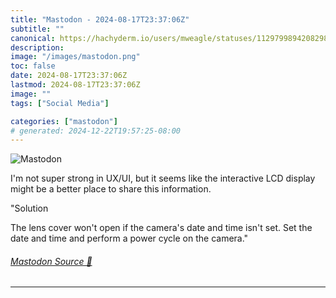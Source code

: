 ```yaml
---
title: "Mastodon - 2024-08-17T23:37:06Z"
subtitle: ""
canonical: https://hachyderm.io/users/mweagle/statuses/112979989420829803
description:
image: "/images/mastodon.png"
toc: false
date: 2024-08-17T23:37:06Z
lastmod: 2024-08-17T23:37:06Z
image: ""
tags: ["Social Media"]

categories: ["mastodon"]
# generated: 2024-12-22T19:57:25-08:00
---
```

![Mastodon](/images/mastodon.png)

<p>I&#39;m not super strong in UX/UI, but it seems like the interactive LCD display might be a better place to share this information.</p><p>&quot;Solution</p><p>The lens cover won&#39;t open if the camera&#39;s date and time isn&#39;t set. Set the date and time and perform a power cycle on the camera.&quot;</p>


###### [Mastodon Source 🐘](https://hachyderm.io/@mweagle/112979989420829803)

___
